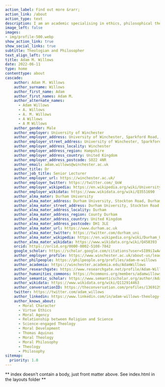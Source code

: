```yaml
---
action_label: Find out more &rarr;
action_link: /about
action_type: text
description: I am an academic specialising in ethics, philosophical theology and science-engaged theology. I work on the nature of moral character and agency. My goal is to improve our understanding of ourselves as moral creatures – who we are, what we do and why.
image_left: false
images:
- img/profile-500.webp
show_action_link: true
show_social_links: true
subtitle: Theologian and Philosopher
text_align_left: true
title: Adam M. Willows
date: 2022-06-11
type: home
contenttype: about
cascade:
    author: Adam M. Willows
    author_surname: Willows
    author_first_name: Adam
    author_first_names: Adam M.
    author_alternate_names:
      - Adam Willows
      - A. Willows
      - A. M. Willows
      - A Willows
      - A M Willows
    author_gender: Male
    author_employer: University of Winchester
    author_employer_address: University of Winchester, Sparkford Road, Winchester, Hampshire, UK, SO22 4NR
    author_employer_street_address: University of Winchester, Sparkford Road
    author_employer_address_locality: Winchester
    author_employer_address_region: Hampshire
    author_employer_address_country: United Kingdom
    author_employer_address_postcode: SO22 4NR
    author_email: adam.willows@winchester.ac.uk
    author_title: Dr
    author_job_title: Senior Lecturer
    author_employer_url: https://winchester.ac.uk/
    author_employer_twitter: https://twitter.com/_UoW
    author_employer_wikipedia: https://en.wikipedia.org/wiki/University_of_Winchester
    author_employer_wikidata: https://www.wikidata.org/wiki/Q3551690
    author_alma_mater: Durham University
    author_alma_mater_address: Durham University, Stockton Road, Durham, DH1 3LE
    author_alma_mater_street_address: Durham University, Stockton Road
    author_alma_mater_address_locality: Durham
    author_alma_mater_address_region: County Durham
    author_alma_mater_address_country: United Kingdom
    author_alma_mater_address_postcode: DH1 3LE
    author_alma_mater_url: https://www.durham.ac.uk
    author_alma_mater_twitter: https://twitter.com/durham_uni
    author_alma_mater_wikipedia: https://en.wikipedia.org/wiki/Durham_University
    author_alma_mater_wikidata: https://www.wikidata.org/wiki/Q458393
    orcid: https://orcid.org/0000-0002-5108-7842
    google_scholar: https://scholar.google.com/citations?user=SI09iIwAAAAJ
    author_employer_profile: https://www.winchester.ac.uk/about-us/leadership-and-governance/staff-directory/staff-profiles/willows.php
    author_philpeople: https://philpeople.org/profiles/adam-m-willows
    author_academia: https://winchester.academia.edu/AdamWillows
    author_researchgate: https://www.researchgate.net/profile/Adam-Willows
    author_humanities_commons: https://hcommons.org/members/adamwillows/
    author_semantic_scholar: https://www.semanticscholar.org/author/Adam-M.-Willows/117380825
    author_wikidata: https://www.wikidata.org/wiki/Q112914463
    author_conversationID: https://theconversation.com/profiles/1369129
    twitter: https://twitter.com/adam_willows
    author_linkedin: https://www.linkedin.com/in/adam-willows-theology-philosophy
    author_knows_about:
      - Moral Character
      - Virtue Ethics
      - Moral Agency
      - Relationship between Religion and Science
      - Science-engaged Theology
      - Moral Development
      - Thomas Aquinas
      - Moral Theology
      - Moral Philosophy
      - Theology
      - Philosophy
sitemap:
  priority: 1.0
---
```


** index doesn't contain a body, just front matter above.
See index.html in the layouts folder **
